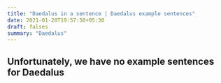 ```yaml
---
title: "Daedalus in a sentence | Daedalus example sentences"
date: 2021-01-20T19:57:50+05:30
draft: falses
summary: "Daedalus"
---
```

## Unfortunately, we have no example sentences for Daedalus                 
